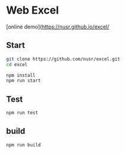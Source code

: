 # Web Excel

[online demo](https://nusr.github.io/excel/

## Start

```bash
git clone https://github.com/nusr/excel.git
cd excel

npm install
npm run start
```

## Test

```bash
npm run test
```

## build

```bash
npm run build
```
